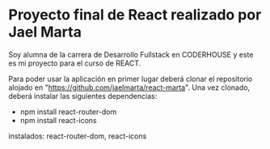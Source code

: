 # Proyecto final de React realizado por Jael Marta 


Soy alumna de la carrera de Desarrollo Fullstack en CODERHOUSE y este es mi proyecto para el curso de REACT.

Para poder usar la aplicación en primer lugar deberá clonar el repositorio alojado en "https://github.com/jaelmarta/react-marta".
Una vez clonado, deberá instalar las siguientes dependencias:
- npm install react-router-dom
- npm install react-icons

instalados: react-router-dom, react-icons
